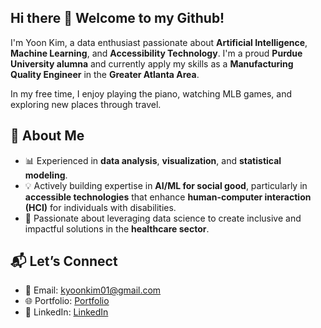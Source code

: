 ## Hi there 👋 Welcome to my Github!

I'm Yoon Kim, a data enthusiast passionate about **Artificial Intelligence**, **Machine Learning**, and **Accessibility Technology**. I'm a proud **Purdue University alumna** and currently apply my skills as a **Manufacturing Quality Engineer** in the **Greater Atlanta Area**.

In my free time, I enjoy playing the piano, watching MLB games, and exploring new places through travel.

## 🌟 About Me
- 📊 Experienced in **data analysis**, **visualization**, and **statistical modeling**.
- 💡 Actively building expertise in **AI/ML for social good**, particularly in **accessible technologies** that enhance **human-computer interaction (HCI)** for individuals with disabilities.
- 🚀 Passionate about leveraging data science to create inclusive and impactful solutions in the **healthcare sector**.


## 📬 Let’s Connect
- 💌 Email: [kyoonkim01@gmail.com](mailto:kyoonkim01@gmail.com)  
- 🌐 Portfolio: [Portfolio](https://kyeungyoonkim.github.io)
- 💬 LinkedIn: [LinkedIn](https://www.linkedin.com/in/kyoonkim)

<!--
**kyeungyoonkim/kyeungyoonkim** is a ✨ _special_ ✨ repository because its `README.md` (this file) appears on your GitHub profile.

Here are some ideas to get you started:

- 🔭 I’m currently working on ...
- 🌱 I’m currently learning ...
- 👯 I’m looking to collaborate on ...
- 🤔 I’m looking for help with ...
- 💬 Ask me about ...
- 📫 How to reach me: ...
- 😄 Pronouns: ...
- ⚡ Fun fact: ...
-->
